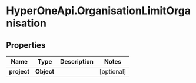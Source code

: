 # HyperOneApi.OrganisationLimitOrganisation

## Properties

Name | Type | Description | Notes
------------ | ------------- | ------------- | -------------
**project** | **Object** |  | [optional] 


